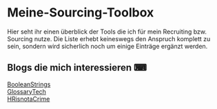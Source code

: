 # Meine-Sourcing-Toolbox


Hier seht ihr einen überblick der Tools die ich für mein Recruiting bzw. Sourcing nutze. Die Liste erhebt keineswegs den Anspruch komplett
zu sein, sondern wird sicherlich noch um einige Einträge ergänzt werden. 




<h2>Blogs die mich interessieren ⌨</h2> 

[BooleanStrings](http://booleanstrings.com/) <br>
[GlossaryTech](https://blog.glossarytech.com/) <br>
[HRisnotaCrime](https://hrisnotacrime.com/)
